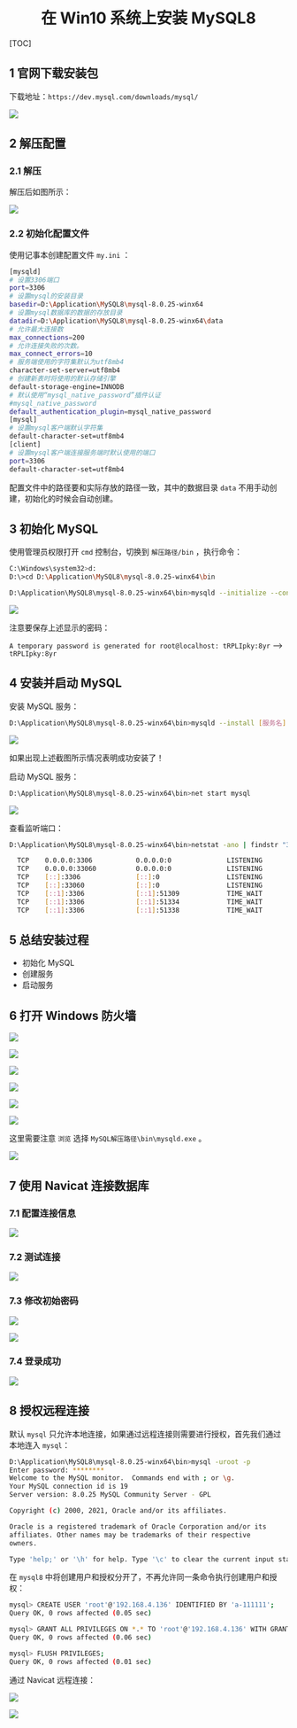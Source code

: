 <h1 align="center">在 Win10 系统上安装 MySQL8</h1>

[TOC]

## 1 官网下载安装包

下载地址：`https://dev.mysql.com/downloads/mysql/`

![](https://oss.iuskye.com/article/2021-05-18/mysql-down.png)

## 2 解压配置

### 2.1 解压

解压后如图所示：

![](https://oss.iuskye.com/article/2021-05-18/jieya-win.png)

### 2.2 初始化配置文件

使用记事本创建配置文件 `my.ini` ：

```bash
[mysqld]
# 设置3306端口
port=3306
# 设置mysql的安装目录
basedir=D:\Application\MySQL8\mysql-8.0.25-winx64
# 设置mysql数据库的数据的存放目录
datadir=D:\Application\MySQL8\mysql-8.0.25-winx64\data
# 允许最大连接数
max_connections=200
# 允许连接失败的次数。
max_connect_errors=10
# 服务端使用的字符集默认为utf8mb4
character-set-server=utf8mb4
# 创建新表时将使用的默认存储引擎
default-storage-engine=INNODB
# 默认使用“mysql_native_password”插件认证
#mysql_native_password
default_authentication_plugin=mysql_native_password
[mysql]
# 设置mysql客户端默认字符集
default-character-set=utf8mb4
[client]
# 设置mysql客户端连接服务端时默认使用的端口
port=3306
default-character-set=utf8mb4
```

配置文件中的路径要和实际存放的路径一致，其中的数据目录 `data` 不用手动创建，初始化的时候会自动创建。

## 3 初始化 MySQL

使用管理员权限打开 `cmd` 控制台，切换到 `解压路径/bin` ，执行命令：

```bash
C:\Windows\system32>d:
D:\>cd D:\Application\MySQL8\mysql-8.0.25-winx64\bin

D:\Application\MySQL8\mysql-8.0.25-winx64\bin>mysqld --initialize --console
```

![](https://oss.iuskye.com/article/2021-05-18/mysql-init.png)

注意要保存上述显示的密码：

`A temporary password is generated for root@localhost: tRPLIpky:8yr` --> `tRPLIpky:8yr`

## 4 安装并启动 MySQL

安装 MySQL 服务：

```bash
D:\Application\MySQL8\mysql-8.0.25-winx64\bin>mysqld --install [服务名]      ###（服务名可以不加默认为mysql）
```

![](https://oss.iuskye.com/article/2021-05-18/mysql-install.png)

如果出现上述截图所示情况表明成功安装了！

启动 MySQL 服务：

```bash
D:\Application\MySQL8\mysql-8.0.25-winx64\bin>net start mysql
```

![](https://oss.iuskye.com/article/2021-05-18/mysql-start.png)

查看监听端口：

```bash
D:\Application\MySQL8\mysql-8.0.25-winx64\bin>netstat -ano | findstr "3306"

  TCP    0.0.0.0:3306           0.0.0.0:0              LISTENING       55656
  TCP    0.0.0.0:33060          0.0.0.0:0              LISTENING       55656
  TCP    [::]:3306              [::]:0                 LISTENING       55656
  TCP    [::]:33060             [::]:0                 LISTENING       55656
  TCP    [::1]:3306             [::1]:51309            TIME_WAIT       0
  TCP    [::1]:3306             [::1]:51334            TIME_WAIT       0
  TCP    [::1]:3306             [::1]:51338            TIME_WAIT       0
```

## 5 总结安装过程

- 初始化 MySQL
- 创建服务
- 启动服务

## 6 打开 Windows 防火墙

![](https://oss.iuskye.com/article/2021-05-18/win-1.png)

![](https://oss.iuskye.com/article/2021-05-18/win-2.png)

![](https://oss.iuskye.com/article/2021-05-18/win-3.png)

![](https://oss.iuskye.com/article/2021-05-18/win-4.png)

![](https://oss.iuskye.com/article/2021-05-18/win-5.png)

![](https://oss.iuskye.com/article/2021-05-18/win-6.png)

这里需要注意 `浏览` 选择 `MySQL解压路径\bin\mysqld.exe` 。

![](https://oss.iuskye.com/article/2021-05-18/win-7.png)

## 7 使用 Navicat 连接数据库

### 7.1 配置连接信息

![](https://oss.iuskye.com/article/2021-05-18/mysql-login-cofig.png)

### 7.2 测试连接

![](https://oss.iuskye.com/article/2021-05-18/mysql-login-test.png)

### 7.3 修改初始密码

![](https://oss.iuskye.com/article/2021-05-18/mysql-login-pass.png)

![](https://oss.iuskye.com/article/2021-05-18/mysql-login-repass.png)

### 7.4 登录成功

![](https://oss.iuskye.com/article/2021-05-18/mysql-login-already.png)

## 8 授权远程连接

默认 `mysql` 只允许本地连接，如果通过远程连接则需要进行授权，首先我们通过本地连入 `mysql`：

```bash
D:\Application\MySQL8\mysql-8.0.25-winx64\bin>mysql -uroot -p
Enter password: ********
Welcome to the MySQL monitor.  Commands end with ; or \g.
Your MySQL connection id is 19
Server version: 8.0.25 MySQL Community Server - GPL

Copyright (c) 2000, 2021, Oracle and/or its affiliates.

Oracle is a registered trademark of Oracle Corporation and/or its
affiliates. Other names may be trademarks of their respective
owners.

Type 'help;' or '\h' for help. Type '\c' to clear the current input statement.
```

在 `mysql8` 中将创建用户和授权分开了，不再允许同一条命令执行创建用户和授权：

```bash
mysql> CREATE USER 'root'@'192.168.4.136' IDENTIFIED BY 'a-111111';
Query OK, 0 rows affected (0.05 sec)

mysql> GRANT ALL PRIVILEGES ON *.* TO 'root'@'192.168.4.136' WITH GRANT OPTION;
Query OK, 0 rows affected (0.06 sec)

mysql> FLUSH PRIVILEGES;
Query OK, 0 rows affected (0.01 sec)
```

通过 Navicat 远程连接：

![](https://oss.iuskye.com/article/2021-05-18/remote-config.png)

![](https://oss.iuskye.com/article/2021-05-18/remote-test.png)



